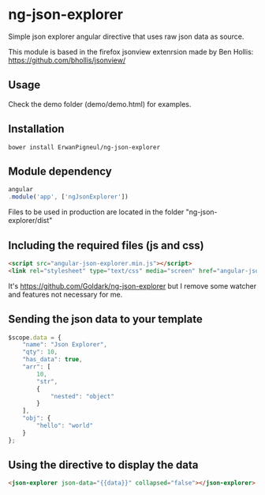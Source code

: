 # ng-json-explorer

Simple json explorer angular directive that uses raw json data as source.

This module is based in the firefox jsonview extenrsion made by Ben Hollis: https://github.com/bhollis/jsonview/

## Usage

Check the demo folder (demo/demo.html) for examples.

## Installation

```
bower install ErwanPigneul/ng-json-explorer
```

## Module dependency

```js
angular
.module('app', ['ngJsonExplorer'])
```

Files to be used in production are located in the folder "ng-json-explorer/dist"

## Including the required files (js and css)

```html
<script src="angular-json-explorer.min.js"></script> 
<link rel="stylesheet" type="text/css" media="screen" href="angular-json-explorer.css" />
```

It's https://github.com/Goldark/ng-json-explorer but I remove some watcher and features not necessary for me.

## Sending the json data to your template

```js
$scope.data = {
	"name": "Json Explorer",
	"qty": 10,
	"has_data": true,
	"arr": [
		10,
		"str",
		{
			"nested": "object"
		}
	],
	"obj": {
		"hello": "world"
	}
};
```

## Using the directive to display the data

```html
<json-explorer json-data="{{data}}" collapsed="false"></json-explorer>
```
